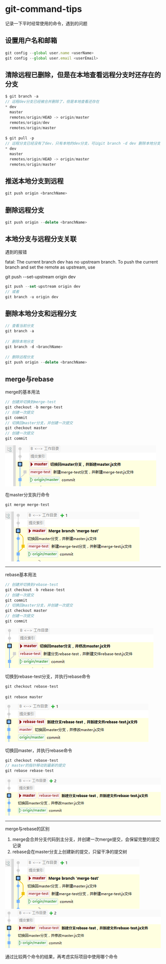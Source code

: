 # git-command-tips

记录一下平时经常使用的命令，遇到的问题

## 设置用户名和邮箱

```js
git config --global user.name <userName>
git config --global user.email <userEmail>
```

## 清除远程已删除，但是在本地查看远程分支时还存在的分支

```js
$ git branch -a
// 远程dev分支已经被合并删除了，但是本地查看还存在
* dev
  master
  remotes/origin/HEAD -> origin/master
  remotes/origin/dev
  remotes/origin/master

$ git pull -p
// 远程分支已经没有了dev，只有本地的dev分支，可以git branch -d dev 删除本地分支
* dev
  master
  remotes/origin/HEAD -> origin/master
  remotes/origin/master
```

## 推送本地分支到远程

```js
git push origin <branchName>
```

## 删除远程分支

```js
git push origin --delete <branchName>
```

## 本地分支与远程分支关联

遇到的报错

fatal: The current branch dev has no upstream branch.
To push the current branch and set the remote as upstream, use

git push --set-upstream origin dev

```js
git push --set-upstream origin dev
// 或者
git branch -u origin dev
```

## 删除本地分支和远程分支

```js
// 查看当前分支
git branch -a

// 删除本地分支
git branch -d <branchName>

// 删除远程分支
git push origin --delete <branchName>
```

## merge与rebase

merge的基本用法

```js
// 创建并切换到merge-test
git checkout -b merge-test
// 创建一次提交
git commit
// 切换回master分支，并创建一次提交
git checkout master
// 创建一次提交
git commit
```

![avater](assets/create-merge-test.jpg)

在master分支执行命令

```js
git merge merge-test
```

![avater](assets/merge-branch-merge-test.jpg)

***

rebase基本用法

```js
// 创建并切换到rebase-test
git checkout -b rebase-test
// 创建一次提交
git commit
// 切换回master分支，并创建一次提交
git checkout master
// 创建一次提交
git commit
```

![avater](assets/create-rebase-test.jpg)

切换到rebase-test分支，并执行rebase命令

```js
git checkout rebase-test

git rebase master
```

![avater](assets/git-rebase-master.jpg)

切换回master，并执行rebase命令

```js
git checkout rebase-test
// master的指针移动到最新的提交
git rebase rebase-test
```

![avater](assets/git-rebase-rebase-test.jpg)

***

merge与rebase的区别

1. merge会合并分支代码到主分支，并创建一次merge提交，会保留完整的提交记录
2. rebase会在master分支上创建新的提交，只留干净的提交树

![avater](assets/merge-branch-merge-test.jpg)![avater](assets/git-rebase-rebase-test.jpg)

通过比较两个命令的结果，再考虑实际项目中使用哪个命令
